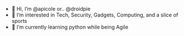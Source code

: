 - 👋 Hi, I’m @apicole or.. @droidpie
- 👀 I’m interested in Tech, Security, Gadgets, Computing, and a slice of sports
- 🌱 I’m currently learning python while being Agile

